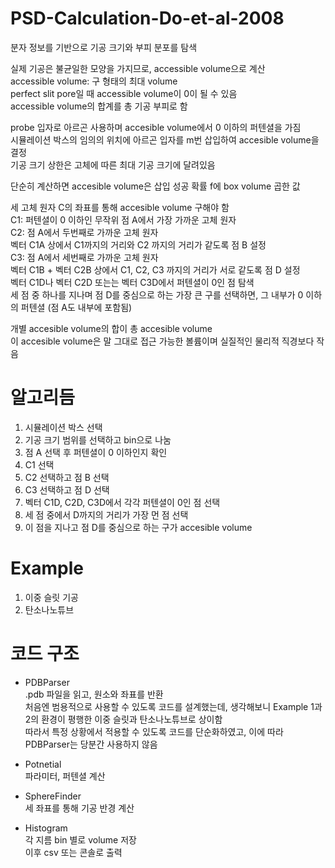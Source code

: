 # PSD-Calculation-Do-et-al-2008  

분자 정보를 기반으로 기공 크기와 부피 분포를 탐색  

실제 기공은 불균일한 모양을 가지므로, accessible volume으로 계산  
accessible volume: 구 형태의 최대 volume  
perfect slit pore일 때 accessible volume이 0이 될 수 있음  
accessible volume의 합계를 총 기공 부피로 함  

probe 입자로 아르곤 사용하며 accesible volume에서 0 이하의 퍼텐셜을 가짐  
시뮬레이션 박스의 임의의 위치에 아르곤 입자를 m번 삽입하여 accesible volume을 결정  
기공 크기 상한은 고체에 따른 최대 기공 크기에 달려있음  

단순히 계산하면 accesible volume은 삽입 성공 확률 f에 box volume 곱한 값  

세 고체 원자 C의 좌표를 통해 accesible volume 구해야 함  
C1: 퍼텐셜이 0 이하인 무작위 점 A에서 가장 가까운 고체 원자  
C2: 점 A에서 두번째로 가까운 고체 원자  
벡터 C1A 상에서 C1까지의 거리와 C2 까지의 거리가 같도록 점 B 설정  
C3: 점 A에서 세번째로 가까운 고체 원자  
벡터 C1B + 벡터 C2B 상에서 C1, C2, C3 까지의 거리가 서로 같도록 점 D 설정  
벡터 C1D나 벡터 C2D 또는는 벡터 C3D에서 퍼텐셜이 0인 점 탐색  
세 점 중 하나를 지나며 점 D를 중심으로 하는 가장 큰 구를 선택하면, 그 내부가 0 이하의 퍼텐셜 (점 A도 내부에 포함됨)  

개별 accesible volume의 합이 총 accesible volume  
이 accesible volume은 말 그대로 접근 가능한 볼륨이며 실질적인 물리적 직경보다 작음  



# 알고리듬  

1. 시뮬레이션 박스 선택  
2. 기공 크기 범위를 선택하고 bin으로 나눔  
3. 점 A 선택 후 퍼텐셜이 0 이하인지 확인  
4. C1 선택  
5. C2 선택하고 점 B 선택  
6. C3 선택하고 점 D 선택  
7. 벡터 C1D, C2D, C3D에서 각각 퍼텐셜이 0인 점 선택  
8. 세 점 중에서 D까지의 거리가 가장 먼 점 선택  
9. 이 점을 지나고 점 D를 중심으로 하는 구가 accesible volume  



# Example  

1. 이중 슬릿 기공  
2. 탄소나노튜브  



# 코드 구조  

- PDBParser  
.pdb 파일을 읽고, 원소와 좌표를 반환  
처음엔 범용적으로 사용할 수 있도록 코드를 설계했는데, 생각해보니 Example 1과 2의 환경이 평행한 이중 슬릿과 탄소나노튜브로 상이함  
따라서 특정 상황에서 적용할 수 있도록 코드를 단순화하였고, 이에 따라 PDBParser는 당분간 사용하지 않음  

- Potnetial  
파라미터, 퍼텐셜 계산  

- SphereFinder  
세 좌표를 통해 기공 반경 계산  

- Histogram  
각 지름 bin 별로 volume 저장  
이후 csv 또는 콘솔로 출력  